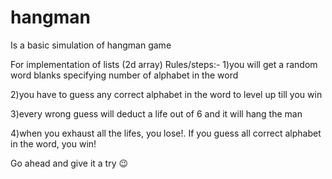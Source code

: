 # hangman
Is a basic simulation of hangman game

For implementation of lists (2d array)
Rules/steps:-
1)you will get a random word blanks specifying number of alphabet in the word




2)you have to guess any correct alphabet in the word to level up till you win

3)every wrong guess will deduct a life out of 6 and it will hang the man

4)when you exhaust all the lifes, you lose!. If you guess all correct alphabet in the word, you win! 

Go ahead and give it a try 😉
